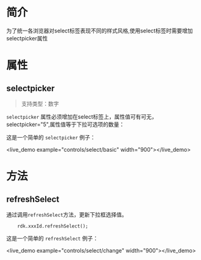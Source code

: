 
# 简介 #

为了统一各浏览器对select标签表现不同的样式风格,使用select标签时需要增加selectpicker属性

# 属性 #

## selectpicker ##
> 支持类型：数字

`selectpicker` 属性必须增加在select标签上，属性值可有可无，selectpicker="5",属性值等于下拉可选项的数量：

这是一个简单的 `selectpicker` 例子：

<live_demo example="controls/select/basic" width="900"></live_demo>


# 方法 #

## refreshSelect ##

通过调用`refreshSelect`方法，更新下拉框选择值。

		rdk.xxxId.refreshSelect();

这是一个简单的 `refreshSelect` 例子：

<live_demo example="controls/select/change" width="900"></live_demo>
